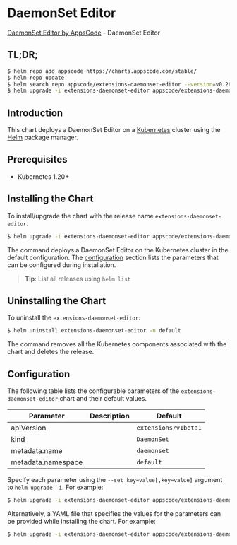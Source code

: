 # DaemonSet Editor

[DaemonSet Editor by AppsCode](https://appscode.com) - DaemonSet Editor

## TL;DR;

```bash
$ helm repo add appscode https://charts.appscode.com/stable/
$ helm repo update
$ helm search repo appscode/extensions-daemonset-editor --version=v0.26.0
$ helm upgrade -i extensions-daemonset-editor appscode/extensions-daemonset-editor -n default --create-namespace --version=v0.26.0
```

## Introduction

This chart deploys a DaemonSet Editor on a [Kubernetes](http://kubernetes.io) cluster using the [Helm](https://helm.sh) package manager.

## Prerequisites

- Kubernetes 1.20+

## Installing the Chart

To install/upgrade the chart with the release name `extensions-daemonset-editor`:

```bash
$ helm upgrade -i extensions-daemonset-editor appscode/extensions-daemonset-editor -n default --create-namespace --version=v0.26.0
```

The command deploys a DaemonSet Editor on the Kubernetes cluster in the default configuration. The [configuration](#configuration) section lists the parameters that can be configured during installation.

> **Tip**: List all releases using `helm list`

## Uninstalling the Chart

To uninstall the `extensions-daemonset-editor`:

```bash
$ helm uninstall extensions-daemonset-editor -n default
```

The command removes all the Kubernetes components associated with the chart and deletes the release.

## Configuration

The following table lists the configurable parameters of the `extensions-daemonset-editor` chart and their default values.

|     Parameter      | Description |             Default             |
|--------------------|-------------|---------------------------------|
| apiVersion         |             | <code>extensions/v1beta1</code> |
| kind               |             | <code>DaemonSet</code>          |
| metadata.name      |             | <code>daemonset</code>          |
| metadata.namespace |             | <code>default</code>            |


Specify each parameter using the `--set key=value[,key=value]` argument to `helm upgrade -i`. For example:

```bash
$ helm upgrade -i extensions-daemonset-editor appscode/extensions-daemonset-editor -n default --create-namespace --version=v0.26.0 --set apiVersion=extensions/v1beta1
```

Alternatively, a YAML file that specifies the values for the parameters can be provided while
installing the chart. For example:

```bash
$ helm upgrade -i extensions-daemonset-editor appscode/extensions-daemonset-editor -n default --create-namespace --version=v0.26.0 --values values.yaml
```
